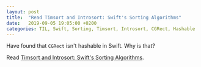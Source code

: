 ```yaml
---
layout: post
title:  "Read Timsort and Introsort: Swift's Sorting Algorithms"
date:   2019-09-05 19:05:00 +0200
categories: TIL, Swift, Sorting, Timsort, Introsort, CGRect, Hashable
---
```

Have found that `CGRect` isn't hashable in Swift. Why is that?

Read [Timsort and Introsort: Swift's Sorting Algorithms](https://swiftrocks.com/introsort-timsort-swifts-sorting-algorithm.html).
